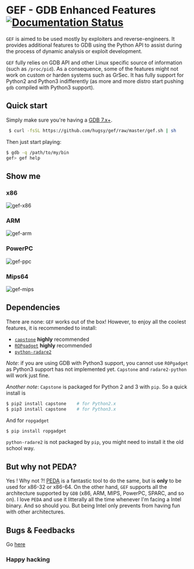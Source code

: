 # GEF - GDB Enhanced Features  [![Documentation Status](https://readthedocs.org/projects/gef/badge/?version=latest)](https://gef.readthedocs.org/en/latest/)

`GEF` is aimed to be used mostly by exploiters and reverse-engineers. It
provides additional features to GDB using the Python API to assist during the
process of dynamic analysis or exploit development.

`GEF` fully relies on GDB API and other Linux specific source of information
(such as `/proc/pid`). As a consequence, some of the features might not work on
custom or harden systems such as GrSec.
It has fully support for Python2 and Python3 indifferently (as more and more
distro start pushing `gdb` compiled with Python3 support).


## Quick start

Simply make sure you're having a [GDB 7.x+](https://www.gnu.org/s/gdb).
``` bash
 $ curl -fsSL https://github.com/hugsy/gef/raw/master/gef.sh | sh
```

Then just start playing:
```bash
$ gdb -q /path/to/my/bin
gef> gef help
```

## Show me

### x86
![gef-x86](https://pbs.twimg.com/media/BvdRAJKIUAA8R6_.png:large)

### ARM
![gef-arm](https://pbs.twimg.com/media/CA_y-xEU0AAroF3.png:large)

### PowerPC
![gef-ppc](https://i.imgur.com/IN6x6lw.png)

### Mips64
![gef-mips](https://i.imgur.com/WTXutso.png)


## Dependencies

There are none: `GEF` works out of the box!
However, to enjoy all the coolest features, it is recommended to install:

- [`capstone`](https://github.com/aquynh/capstone) **highly** recommended
- [`ROPgadget`](https://github.com/JonathanSalwan/ROPgadget) **highly** recommended
- [`python-radare2`](https://github.com/radare/radare2-bindings)

*Note*: if you are using GDB with Python3 support, you cannot use `ROPgadget` as
 Python3 support has not implemented yet. `Capstone` and `radare2-python` will
 work just fine.

*Another note*: `Capstone` is packaged for Python 2 and 3 with `pip`. So a quick install is
```bash
$ pip2 install capstone    # for Python2.x
$ pip3 install capstone    # for Python3.x
```

And for `ropgadget`
```bash
$ pip install ropgadget
```

`python-radare2` is not packaged by `pip`, you might need to install it the old school way.


## But why not PEDA?
Yes ! Why not ?! [PEDA](https://github.com/longld/peda) is a fantastic tool to
do the same, but is **only** to be used for x86-32 or x86-64. On the other hand,
`GEF` supports all the architecture supported by `GDB` (x86, ARM, MIPS, PowerPC,
SPARC, and so on).
I love `PEDA` and use it litterally all the time whenever I'm facing a Intel
binary. And so should you. But being Intel only prevents from having fun with
other architectures.


## Bugs & Feedbacks

Go [here](https://github.com/hugsy/gef/issues)

### Happy hacking
